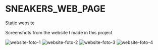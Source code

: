 # SNEAKERS_WEB_PAGE

Static website

Screenshots from the website I made in this project


![website-foto-1](https://user-images.githubusercontent.com/73291115/171839409-cf51948e-9d1c-4706-9a42-b651875df237.png)
![website-foto-2](https://user-images.githubusercontent.com/73291115/171839529-6f587ab7-07eb-411a-b21b-0f934fdd1089.png)
![website-foto-3](https://user-images.githubusercontent.com/73291115/171839558-f1b0794a-c460-40cf-8c2b-99aaa368c424.png)
![website-foto-4](https://user-images.githubusercontent.com/73291115/171839590-66029392-a1dd-4f32-9d3e-369bc3cc7f0d.png)
